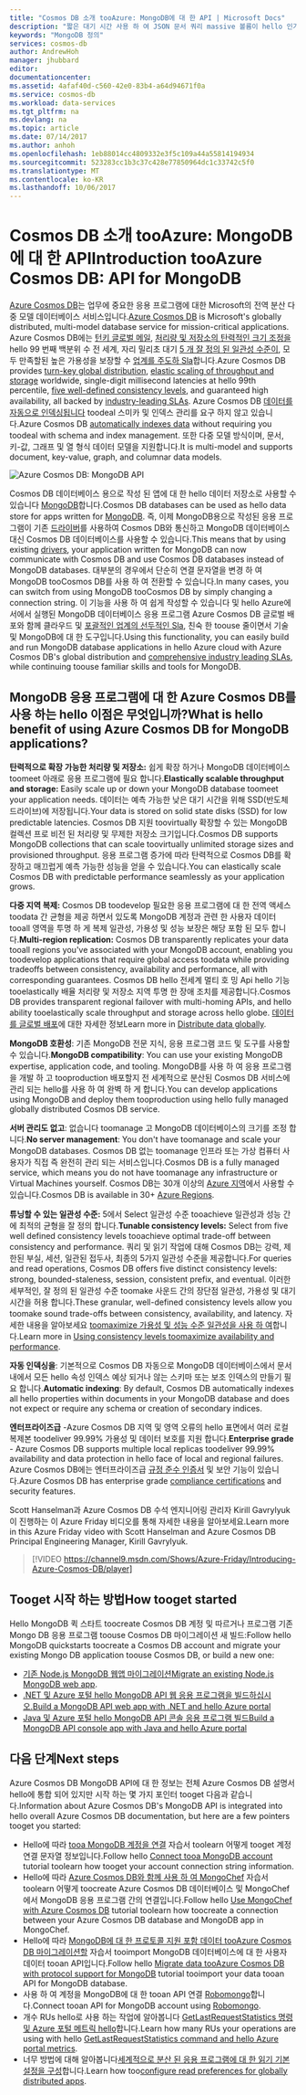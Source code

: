 ```yaml
---
title: "Cosmos DB 소개 tooAzure: MongoDB에 대 한 API | Microsoft Docs"
description: "짧은 대기 시간 사용 하 여 JSON 문서 쿼리 massive 볼륨이 hello 인기 OSS MongoDB Api 한 Azure Cosmos DB toostore를 사용 하는 방법을 배웁니다."
keywords: "MongoDB 정의"
services: cosmos-db
author: AndrewHoh
manager: jhubbard
editor: 
documentationcenter: 
ms.assetid: 4afaf40d-c560-42e0-83b4-a64d94671f0a
ms.service: cosmos-db
ms.workload: data-services
ms.tgt_pltfrm: na
ms.devlang: na
ms.topic: article
ms.date: 07/14/2017
ms.author: anhoh
ms.openlocfilehash: 1eb88014cc4809332e3f5c109a44a55814194934
ms.sourcegitcommit: 523283cc1b3c37c428e77850964dc1c33742c5f0
ms.translationtype: MT
ms.contentlocale: ko-KR
ms.lasthandoff: 10/06/2017
---
```

# <a name="introduction-tooazure-cosmos-db-api-for-mongodb"></a><span data-ttu-id="79f4b-104">Cosmos DB 소개 tooAzure: MongoDB에 대 한 API</span><span class="sxs-lookup"><span data-stu-id="79f4b-104">Introduction tooAzure Cosmos DB: API for MongoDB</span></span>

<span data-ttu-id="79f4b-105">[Azure Cosmos DB](../cosmos-db/introduction.md)는 업무에 중요한 응용 프로그램에 대한 Microsoft의 전역 분산 다중 모델 데이터베이스 서비스입니다.</span><span class="sxs-lookup"><span data-stu-id="79f4b-105">[Azure Cosmos DB](../cosmos-db/introduction.md) is Microsoft's globally distributed, multi-model database service for mission-critical applications.</span></span> <span data-ttu-id="79f4b-106">Azure Cosmos DB에는 [턴키 글로벌 메일](distribute-data-globally.md), [처리량 및 저장소의 탄력적인 크기 조정을](partition-data.md) hello 99 번째 백분위 수 전 세계, 자리 밀리초 대기 [5 개 잘 정의 된 일관성 수준이](consistency-levels.md), 모두 만족할된 높은 가용성을 보장할 수 [업계를 주도하 Sla](https://azure.microsoft.com/support/legal/sla/cosmos-db/)합니다.</span><span class="sxs-lookup"><span data-stu-id="79f4b-106">Azure Cosmos DB provides [turn-key global distribution](distribute-data-globally.md), [elastic scaling of throughput and storage](partition-data.md) worldwide, single-digit millisecond latencies at hello 99th percentile, [five well-defined consistency levels](consistency-levels.md), and guaranteed high availability, all backed by [industry-leading SLAs](https://azure.microsoft.com/support/legal/sla/cosmos-db/).</span></span> <span data-ttu-id="79f4b-107">Azure Cosmos DB [데이터를 자동으로 인덱싱됩니다](http://www.vldb.org/pvldb/vol8/p1668-shukla.pdf) toodeal 스미카 및 인덱스 관리를 요구 하지 않고 있습니다.</span><span class="sxs-lookup"><span data-stu-id="79f4b-107">Azure Cosmos DB [automatically indexes data](http://www.vldb.org/pvldb/vol8/p1668-shukla.pdf) without requiring you toodeal with schema and index management.</span></span> <span data-ttu-id="79f4b-108">또한 다중 모델 방식이며, 문서, 키-값, 그래프 및 열 형식 데이터 모델을 지원합니다.</span><span class="sxs-lookup"><span data-stu-id="79f4b-108">It is multi-model and supports document, key-value, graph, and columnar data models.</span></span> 

![Azure Cosmos DB: MongoDB API](./media/mongodb-introduction/cosmosdb-mongodb.png) 

<span data-ttu-id="79f4b-110">Cosmos DB 데이터베이스 용으로 작성 된 앱에 대 한 hello 데이터 저장소로 사용할 수 있습니다 [MongoDB](https://docs.mongodb.com/manual/introduction/)합니다.</span><span class="sxs-lookup"><span data-stu-id="79f4b-110">Cosmos DB databases can be used as hello data store for apps written for [MongoDB](https://docs.mongodb.com/manual/introduction/).</span></span> <span data-ttu-id="79f4b-111">즉, 이제 MongoDB용으로 작성된 응용 프로그램이 기존 [드라이버](https://docs.mongodb.org/ecosystem/drivers/)를 사용하여 Cosmos DB와 통신하고 MongoDB 데이터베이스 대신 Cosmos DB 데이터베이스를 사용할 수 있습니다.</span><span class="sxs-lookup"><span data-stu-id="79f4b-111">This means that by using existing [drivers](https://docs.mongodb.org/ecosystem/drivers/), your application written for MongoDB can now communicate with Cosmos DB and use Cosmos DB databases instead of MongoDB databases.</span></span> <span data-ttu-id="79f4b-112">대부분의 경우에서 단순히 연결 문자열을 변경 하 여 MongoDB tooCosmos DB를 사용 하 여 전환할 수 있습니다.</span><span class="sxs-lookup"><span data-stu-id="79f4b-112">In many cases, you can switch from using MongoDB tooCosmos DB by simply changing a connection string.</span></span> <span data-ttu-id="79f4b-113">이 기능을 사용 하 여 쉽게 작성할 수 있습니다 및 hello Azure에서에서 실행된 MongoDB 데이터베이스 응용 프로그램 Azure Cosmos DB 글로벌 배포와 함께 클라우드 및 [포괄적인 업계의 선두적인 Sla](https://azure.microsoft.com/support/legal/sla/cosmos-db), 친숙 한 toouse 줄이면서 기술 및 MongoDB에 대 한 도구입니다.</span><span class="sxs-lookup"><span data-stu-id="79f4b-113">Using this functionality, you can easily build and run MongoDB database applications in hello Azure cloud with Azure Cosmos DB's global distribution and [comprehensive industry leading SLAs](https://azure.microsoft.com/support/legal/sla/cosmos-db), while continuing toouse familiar skills and tools for MongoDB.</span></span>


## <a name="what-is-hello-benefit-of-using-azure-cosmos-db-for-mongodb-applications"></a><span data-ttu-id="79f4b-114">MongoDB 응용 프로그램에 대 한 Azure Cosmos DB를 사용 하는 hello 이점은 무엇입니까?</span><span class="sxs-lookup"><span data-stu-id="79f4b-114">What is hello benefit of using Azure Cosmos DB for MongoDB applications?</span></span>

<span data-ttu-id="79f4b-115">**탄력적으로 확장 가능한 처리량 및 저장소:** 쉽게 확장 하거나 MongoDB 데이터베이스 toomeet 아래로 응용 프로그램에 필요 합니다.</span><span class="sxs-lookup"><span data-stu-id="79f4b-115">**Elastically scalable throughput and storage:** Easily scale up or down your MongoDB database toomeet your application needs.</span></span> <span data-ttu-id="79f4b-116">데이터는 예측 가능한 낮은 대기 시간을 위해 SSD(반도체 드라이브)에 저장됩니다.</span><span class="sxs-lookup"><span data-stu-id="79f4b-116">Your data is stored on solid state disks (SSD) for low predictable latencies.</span></span> <span data-ttu-id="79f4b-117">Cosmos DB 지원 toovirtually 확장할 수 있는 MongoDB 컬렉션 프로 비전 된 처리량 및 무제한 저장소 크기입니다.</span><span class="sxs-lookup"><span data-stu-id="79f4b-117">Cosmos DB supports MongoDB collections that can scale toovirtually unlimited storage sizes and provisioned throughput.</span></span> <span data-ttu-id="79f4b-118">응용 프로그램 증가에 따라 탄력적으로 Cosmos DB를 확장하고 매끄럽게 예측 가능한 성능을 얻을 수 있습니다.</span><span class="sxs-lookup"><span data-stu-id="79f4b-118">You can elastically scale Cosmos DB with predictable performance seamlessly as your application grows.</span></span> 

<span data-ttu-id="79f4b-119">**다중 지역 복제:** Cosmos DB toodevelop 필요한 응용 프로그램에 대 한 전역 액세스 toodata 간 균형을 제공 하면서 있도록 MongoDB 계정과 관련 한 사용자 데이터 tooall 영역을 투명 하 게 복제 일관성, 가용성 및 성능 보장은 해당 포함 된 모두 합니다.</span><span class="sxs-lookup"><span data-stu-id="79f4b-119">**Multi-region replication:** Cosmos DB transparently replicates your data tooall regions you've associated with your MongoDB account, enabling you toodevelop applications that require global access toodata while providing tradeoffs between consistency, availability and performance, all with corresponding guarantees.</span></span> <span data-ttu-id="79f4b-120">Cosmos DB hello 전세계 멀티 호 밍 Api hello 기능 tooelastically 배율 처리량 및 저장소 지역 투명 한 장애 조치를 제공합니다.</span><span class="sxs-lookup"><span data-stu-id="79f4b-120">Cosmos DB provides transparent regional failover with multi-homing APIs, and hello ability tooelastically scale throughput and storage across hello globe.</span></span> <span data-ttu-id="79f4b-121">[데이터를 글로벌 배포](distribute-data-globally.md)에 대한 자세한 정보</span><span class="sxs-lookup"><span data-stu-id="79f4b-121">Learn more in [Distribute data globally](distribute-data-globally.md).</span></span>

<span data-ttu-id="79f4b-122">**MongoDB 호환성**: 기존 MongoDB 전문 지식, 응용 프로그램 코드 및 도구를 사용할 수 있습니다.</span><span class="sxs-lookup"><span data-stu-id="79f4b-122">**MongoDB compatibility**: You can use your existing MongoDB expertise, application code, and tooling.</span></span> <span data-ttu-id="79f4b-123">MongoDB를 사용 하 여 응용 프로그램을 개발 하 고 tooproduction 배포할지 전 세계적으로 분산된 Cosmos DB 서비스에 관리 되는 hello를 사용 하 여 완벽 하 게 합니다.</span><span class="sxs-lookup"><span data-stu-id="79f4b-123">You can develop applications using MongoDB and deploy them tooproduction using hello fully managed globally distributed Cosmos DB service.</span></span>

<span data-ttu-id="79f4b-124">**서버 관리도 없고**: 없습니다 toomanage 고 MongoDB 데이터베이스의 크기를 조정 합니다.</span><span class="sxs-lookup"><span data-stu-id="79f4b-124">**No server management**: You don't have toomanage and scale your MongoDB databases.</span></span> <span data-ttu-id="79f4b-125">Cosmos DB 없는 toomanage 인프라 또는 가상 컴퓨터 사용자가 직접 즉 완전히 관리 되는 서비스입니다.</span><span class="sxs-lookup"><span data-stu-id="79f4b-125">Cosmos DB is a fully managed service, which means you do not have toomanage any infrastructure or Virtual Machines yourself.</span></span> <span data-ttu-id="79f4b-126">Cosmos DB는 30개 이상의 [Azure 지역](https://azure.microsoft.com/regions/services/)에서 사용할 수 있습니다.</span><span class="sxs-lookup"><span data-stu-id="79f4b-126">Cosmos DB is available in 30+ [Azure Regions](https://azure.microsoft.com/regions/services/).</span></span>

<span data-ttu-id="79f4b-127">**튜닝할 수 있는 일관성 수준:** 5에서 Select 일관성 수준 tooachieve 일관성과 성능 간에 최적의 균형을 잘 정의 합니다.</span><span class="sxs-lookup"><span data-stu-id="79f4b-127">**Tunable consistency levels:** Select from five well defined consistency levels tooachieve optimal trade-off between consistency and performance.</span></span> <span data-ttu-id="79f4b-128">쿼리 및 읽기 작업에 대해 Cosmos DB는 강력, 제한된 부실, 세션, 일관된 접두사, 최종의 5가지 일관성 수준을 제공합니다.</span><span class="sxs-lookup"><span data-stu-id="79f4b-128">For queries and read operations, Cosmos DB offers five distinct consistency levels: strong, bounded-staleness, session, consistent prefix, and eventual.</span></span> <span data-ttu-id="79f4b-129">이러한 세부적인, 잘 정의 된 일관성 수준 toomake 사운드 간의 장단점 일관성, 가용성 및 대기 시간을 허용 합니다.</span><span class="sxs-lookup"><span data-stu-id="79f4b-129">These granular, well-defined consistency levels allow you toomake sound trade-offs between consistency, availability, and latency.</span></span> <span data-ttu-id="79f4b-130">자세한 내용을 알아보세요 [toomaximize 가용성 및 성능 수준 일관성을 사용 하 여](consistency-levels.md)합니다.</span><span class="sxs-lookup"><span data-stu-id="79f4b-130">Learn more in [Using consistency levels toomaximize availability and performance](consistency-levels.md).</span></span>

<span data-ttu-id="79f4b-131">**자동 인덱싱을**: 기본적으로 Cosmos DB 자동으로 MongoDB 데이터베이스에서 문서 내에서 모든 hello 속성 인덱스 예상 되거나 않는 스키마 또는 보조 인덱스의 만들기 필요 합니다.</span><span class="sxs-lookup"><span data-stu-id="79f4b-131">**Automatic indexing**: By default, Cosmos DB automatically indexes all hello properties within documents in your MongoDB database and does not expect or require any schema or creation of secondary indices.</span></span>

<span data-ttu-id="79f4b-132">**엔터프라이즈급** -Azure Cosmos DB 지역 및 영역 오류의 hello 표면에서 여러 로컬 복제본 toodeliver 99.99% 가용성 및 데이터 보호를 지원 합니다.</span><span class="sxs-lookup"><span data-stu-id="79f4b-132">**Enterprise grade** - Azure Cosmos DB supports multiple local replicas toodeliver 99.99% availability and data protection in hello face of local and regional failures.</span></span> <span data-ttu-id="79f4b-133">Azure Cosmos DB에는 엔터프라이즈급 [규정 준수 인증서](https://www.microsoft.com/trustcenter) 및 보안 기능이 있습니다.</span><span class="sxs-lookup"><span data-stu-id="79f4b-133">Azure Cosmos DB has enterprise grade [compliance certifications](https://www.microsoft.com/trustcenter) and security features.</span></span> 

<span data-ttu-id="79f4b-134">Scott Hanselman과 Azure Cosmos DB 수석 엔지니어링 관리자 Kirill Gavrylyuk이 진행하는 이 Azure Friday 비디오를 통해 자세한 내용을 알아보세요.</span><span class="sxs-lookup"><span data-stu-id="79f4b-134">Learn more in this Azure Friday video with Scott Hanselman and Azure Cosmos DB Principal Engineering Manager, Kirill Gavrylyuk.</span></span>

> [!VIDEO https://channel9.msdn.com/Shows/Azure-Friday/Introducing-Azure-Cosmos-DB/player]
> 

## <a name="how-tooget-started"></a><span data-ttu-id="79f4b-135">Tooget 시작 하는 방법</span><span class="sxs-lookup"><span data-stu-id="79f4b-135">How tooget started</span></span>

<span data-ttu-id="79f4b-136">Hello MongoDB 퀵 스타트 toocreate Cosmos DB 계정 및 따르거나 프로그램 기존 Mongo DB 응용 프로그램 toouse Cosmos DB 마이그레이션 새 빌드:</span><span class="sxs-lookup"><span data-stu-id="79f4b-136">Follow hello MongoDB quickstarts toocreate a Cosmos DB account and migrate your existing Mongo DB application toouse Cosmos DB, or build a new one:</span></span>

* <span data-ttu-id="79f4b-137">[기존 Node.js MongoDB 웹앱 마이그레이션](create-mongodb-nodejs.md)</span><span class="sxs-lookup"><span data-stu-id="79f4b-137">[Migrate an existing Node.js MongoDB web app](create-mongodb-nodejs.md).</span></span>
* [<span data-ttu-id="79f4b-138">.NET 및 Azure 포털 hello MongoDB API 웹 응용 프로그램을 빌드하십시오.</span><span class="sxs-lookup"><span data-stu-id="79f4b-138">Build a MongoDB API web app with .NET and hello Azure portal</span></span>](create-mongodb-dotnet.md)
* [<span data-ttu-id="79f4b-139">Java 및 Azure 포털 hello MongoDB API 콘솔 응용 프로그램 빌드</span><span class="sxs-lookup"><span data-stu-id="79f4b-139">Build a MongoDB API console app with Java and hello Azure portal</span></span>](create-mongodb-java.md)

## <a name="next-steps"></a><span data-ttu-id="79f4b-140">다음 단계</span><span class="sxs-lookup"><span data-stu-id="79f4b-140">Next steps</span></span>

<span data-ttu-id="79f4b-141">Azure Cosmos DB MongoDB API에 대 한 정보는 전체 Azure Cosmos DB 설명서 hello에 통합 되어 있지만 시작 하는 몇 가지 포인터 tooget 다음과 같습니다.</span><span class="sxs-lookup"><span data-stu-id="79f4b-141">Information about Azure Cosmos DB's MongoDB API is integrated into hello overall Azure Cosmos DB documentation, but here are a few pointers tooget you started:</span></span>

* <span data-ttu-id="79f4b-142">Hello에 따라 [tooa MongoDB 계정을 연결](connect-mongodb-account.md) 자습서 toolearn 어떻게 tooget 계정 연결 문자열 정보입니다.</span><span class="sxs-lookup"><span data-stu-id="79f4b-142">Follow hello [Connect tooa MongoDB account](connect-mongodb-account.md) tutorial toolearn how tooget your account connection string information.</span></span>
* <span data-ttu-id="79f4b-143">Hello에 따라 [Azure Cosmos DB와 함께 사용 하 여 MongoChef](mongodb-mongochef.md) 자습서 toolearn 어떻게 toocreate Azure Cosmos DB 데이터베이스 및 MongoChef에서 MongoDB 응용 프로그램 간의 연결입니다.</span><span class="sxs-lookup"><span data-stu-id="79f4b-143">Follow hello [Use MongoChef with Azure Cosmos DB](mongodb-mongochef.md) tutorial toolearn how toocreate a connection between your Azure Cosmos DB database and MongoDB app in MongoChef.</span></span>
* <span data-ttu-id="79f4b-144">Hello에 따라 [MongoDB에 대 한 프로토콜 지원 포함 데이터 tooAzure Cosmos DB 마이그레이션할](mongodb-migrate.md) 자습서 tooimport MongoDB 데이터베이스에 대 한 사용자 데이터 tooan API입니다.</span><span class="sxs-lookup"><span data-stu-id="79f4b-144">Follow hello [Migrate data tooAzure Cosmos DB with protocol support for MongoDB](mongodb-migrate.md) tutorial tooimport your data tooan API for MongoDB database.</span></span>
* <span data-ttu-id="79f4b-145">사용 하 여 계정을 MongoDB에 대 한 tooan API 연결 [Robomongo](mongodb-robomongo.md)합니다.</span><span class="sxs-lookup"><span data-stu-id="79f4b-145">Connect tooan API for MongoDB account using [Robomongo](mongodb-robomongo.md).</span></span>
* <span data-ttu-id="79f4b-146">개수 RUs hello로 사용 하는 작업에 알아봅니다 [GetLastRequestStatistics 명령 및 Azure 포털 메트릭 hello](request-units.md#GetLastRequestStatistics)합니다.</span><span class="sxs-lookup"><span data-stu-id="79f4b-146">Learn how many RUs your operations are using with hello [GetLastRequestStatistics command and hello Azure portal metrics](request-units.md#GetLastRequestStatistics).</span></span>
* <span data-ttu-id="79f4b-147">너무 방법에 대해 알아봅니다[세계적으로 분산 된 응용 프로그램에 대 한 읽기 기본 설정을 구성](../cosmos-db/tutorial-global-distribution-mongodb.md)합니다.</span><span class="sxs-lookup"><span data-stu-id="79f4b-147">Learn how too[configure read preferences for globally distributed apps](../cosmos-db/tutorial-global-distribution-mongodb.md).</span></span>
